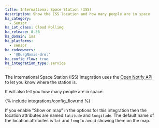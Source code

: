 ```yaml
---
title: International Space Station (ISS)
description: Show the ISS location and how many people are in space
ha_category:
  - Sensor
ha_iot_class: Cloud Polling
ha_release: 0.36
ha_domain: iss
ha_platforms:
  - sensor
ha_codeowners:
  - '@DurgNomis-drol'
ha_config_flow: true
ha_integration_type: service
---
```


The International Space Station (ISS) integration uses the
[Open Notify API](http://open-notify.org/Open-Notify-API/ISS-Location-Now/)
to let you know where the station is.

It will also tell you how many people are in space.

{% include integrations/config_flow.md %}

<div class='note warning'>

If you enable "Show on map" in the options for this integration then the location attributes 
are named `latitude` and `longitude`. The default name of the location attributes is
`lat` and `long` to avoid showing them on the map.

</div>
